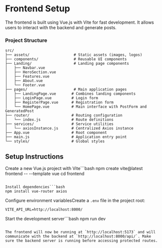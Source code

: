# Frontend Setup

The frontend is built using Vue.js with Vite for fast development. It allows users to interact with the backend and generate posts.

### Project Structure

```text
src/
├── assets/                    # Static assets (images, logos)
├── components/                # Reusable UI components
├── Landing/                   # Landing page components
│   ├── Navbar.vue
│   ├── HeroSection.vue
│   ├── Features.vue
│   ├── About.vue
│   └── Footer.vue
├── pages/                     # Main application pages
│   ├── LandingPage.vue       # Combines landing components
│   ├── LoginPage.vue         # Login form
│   ├── RegisterPage.vue      # Registration form
│   └── HomePage.vue          # Main interface with PostForm and GeneratedPost
├── router/                   # Routing configuration
│   └── index.js              # Route definitions
├── services/                 # Service utilities
│   └── axiosInstance.js      # Centralized Axios instance
├── App.vue                   # Root component
├── main.js                   # Application entry point
└── styles/                   # Global styles
```

## Setup Instructions

Create a new Vue.js project with Vite```bash
npm create vite@latest frontend -- --template vue
cd frontend
```

Install dependencies```bash
npm install vue-router axios
```

Configure environment variablesCreate a `.env` file in the project root:

```env
VITE_API_URL=http://localhost:8000/
```

Start the development server```bash
npm run dev
```

The frontend will now be running at `http://localhost:5173` and will communicate with the backend at `http://localhost:8000/api/`. Make sure the backend server is running before accessing protected routes.